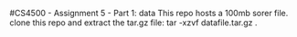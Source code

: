 #CS4500 - Assignment 5 - Part 1: data
This repo hosts a 100mb sorer file.
clone this repo and extract the tar.gz file: tar -xzvf datafile.tar.gz .